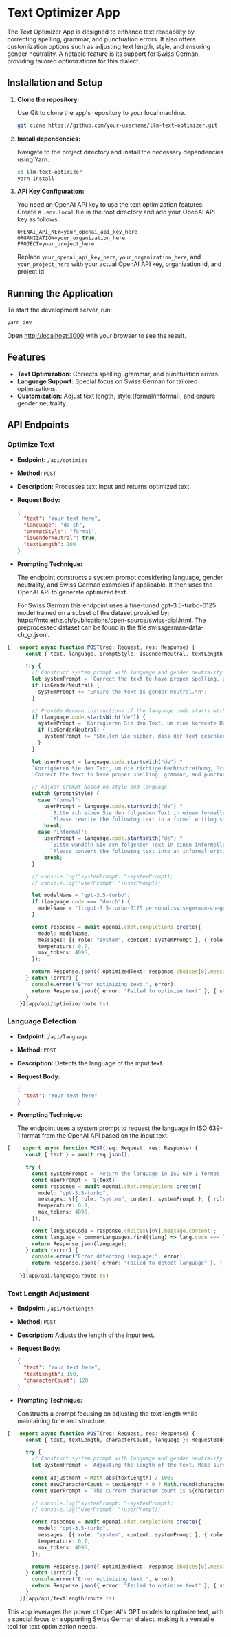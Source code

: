 # Text Optimizer App

The Text Optimizer App is designed to enhance text readability by correcting spelling, grammar, and punctuation errors. It also offers customization options such as adjusting text length, style, and ensuring gender neutrality. A notable feature is its support for Swiss German, providing tailored optimizations for this dialect.

## Installation and Setup

1. **Clone the repository:**

   Use Git to clone the app's repository to your local machine.

   ```bash
   git clone https://github.com/your-username/llm-text-optimizer.git
   ```

2. **Install dependencies:**

   Navigate to the project directory and install the necessary dependencies using Yarn.

   ```bash
   cd llm-text-optimizer
   yarn install
   ```

3. **API Key Configuration:**

   You need an OpenAI API key to use the text optimization features. Create a `.env.local` file in the root directory and add your OpenAI API key as follows:

   ```plaintext
   OPENAI_API_KEY=your_openai_api_key_here
   ORGANIZATION=your_organization_here
   PROJECT=your_project_here
   ```

   Replace `your_openai_api_key_here`, `your_organization_here`, and `your_project_here` with your actual OpenAI API key, organization id, and project id.

## Running the Application

To start the development server, run:

```bash
yarn dev
```

Open [http://localhost:3000](http://localhost:3000) with your browser to see the result.

## Features

- **Text Optimization:** Corrects spelling, grammar, and punctuation errors.
- **Language Support:** Special focus on Swiss German for tailored optimizations.
- **Customization:** Adjust text length, style (formal/informal), and ensure gender neutrality.

## API Endpoints

### Optimize Text

- **Endpoint:** `/api/optimize`
- **Method:** `POST`
- **Description:** Processes text input and returns optimized text.
- **Request Body:**

  ```json
  {
    "text": "Your text here",
    "language": "de-ch",
    "promptStyle": "formal",
    "isGenderNeutral": true,
    "textLength": 100
  }
  ```

- **Prompting Technique:**

  The endpoint constructs a system prompt considering language, gender neutrality, and Swiss German examples if applicable. It then uses the OpenAI API to generate optimized text.

  For Swiss German this endpoint uses a fine-tuned gpt-3.5-turbo-0125 model trained on a subset of the dataset provided by: https://mtc.ethz.ch/publications/open-source/swiss-dial.html.
  The preprocessed dataset can be found in the file swissgerman-data-ch_gr.jsonl.
  
```app/api/optimize/route.ts
[   export async function POST(req: Request, res: Response) {
      const { text, language, promptStyle, isGenderNeutral, textLength }: RequestBody = await req.json() as RequestBody;

      try {
        // Construct system prompt with language and gender neutrality consideration
        let systemPrompt = `Correct the text to have proper spelling, grammar, and punctuation.\nThe language of the text is ${language.name}.\n`;
        if (isGenderNeutral) {
          systemPrompt += "Ensure the text is gender-neutral.\n";
        }

        // Provide German instructions if the language code starts with 'de' but not if the language start with 'de-ch' because the finetuned model had english system instruction
        if (language.code.startsWith("de")) {
          systemPrompt = `Korrigieren Sie den Text, um eine korrekte Rechtschreibung, Grammatik und Zeichensetzung zu gewährleisten.\nDie Sprache des Textes ist ${language.name}.\n`;
          if (isGenderNeutral) {
            systemPrompt += "Stellen Sie sicher, dass der Text geschlechtsneutral ist.\n";
          }
        }
        
        let userPrompt = language.code.startsWith("de") ?
        `Korrigieren Sie den Text, um die richtige Rechtschreibung, Grammatik und Zeichensetzung zu gewährleisten:\n${text}` :
        `Correct the text to have proper spelling, grammar, and punctuation:\n${text}`;

        // Adjust prompt based on style and language
        switch (promptStyle) {
          case "formal":
            userPrompt = language.code.startsWith("de") ?
              `Bitte schreiben Sie den folgenden Text in einem formellen Schreibstil um. Konzentrieren Sie sich auf die Verwendung von Standardgrammatik und komplexen Satzstrukturen, verwenden Sie einen präzisen und akademischen Wortschatz und stellen Sie sicher, dass der Ton objektiv und unpersönlich bleibt. Vermeiden Sie umgangssprachliche Ausdrücke, Umgangssprache und Abkürzungen und strukturieren Sie den Text mit einer klaren Einleitung, einem Hauptteil und einem Schluss. Achten Sie auf die richtige Rechtschreibung, Grammatik und Zeichensetzung:\n${text}` :
              `Please rewrite the following text in a formal writing style. Focus on using standard grammar and complex sentence structures, employ a precise and academic vocabulary, and ensure the tone remains objective and impersonal. Avoid colloquialisms, slang, and contractions, and structure the text with a clear introduction, body, and conclusion. Make sure to include proper spelling, grammar, and punctuation:\n${text}`;
            break;
          case "informal":
            userPrompt = language.code.startsWith("de") ?
              `Bitte wandeln Sie den folgenden Text in einen informellen Schreibstil um. Verwenden Sie umgangssprachliche Ausdrücke, fügen Sie Redewendungen und Kontraktionen hinzu und nehmen Sie einen persönlichen und subjektiven Ton an. Die Struktur sollte flexibel und gesprächsartig sein. Fühlen Sie sich frei, Grammatik und Zeichensetzung anzupassen, um einen lockereren und entspannteren Ton zu erreichen:\n${text}` :
              `Please convert the following text into an informal writing style. Use colloquial language, include idioms and contractions, and adopt a personal and subjective tone. The structure should be flexible and conversational. Feel free to adjust grammar and punctuation to suit a more casual and relaxed tone:\n${text}`;
            break;
        }

        // console.log("systemPrompt: "+systemPrompt);
        // console.log("userPrompt: "+userPrompt);

        let modelName = "gpt-3.5-turbo";
        if (language.code === "de-ch") {
          modelName = "ft:gpt-3.5-turbo-0125:personal:swissgerman-ch-gr:9GY53JbZ";
        }

        const response = await openai.chat.completions.create({
          model: modelName,
          messages: [{ role: "system", content: systemPrompt }, { role: "user", content: userPrompt }],
          temperature: 0.7,
          max_tokens: 4096,
        });

        return Response.json({ optimizedText: response.choices[0].message.content });
      } catch (error) {
        console.error("Error optimizing text:", error);
        return Response.json({ error: "Failed to optimize text" }, { status: 500 });
      }
    }](app/api/optimize/route.ts)
```


### Language Detection

- **Endpoint:** `/api/language`
- **Method:** `POST`
- **Description:** Detects the language of the input text.
- **Request Body:**

  ```json
  {
    "text": "Your text here"
  }
  ```

- **Prompting Technique:**

  The endpoint uses a system prompt to request the language in ISO 639-1 format from the OpenAI API based on the input text.

  
```app/api/language/route.ts
[    export async function POST(req: Request, res: Response) {
      const { text } = await req.json();

      try {
        const systemPrompt = `Return the language in ISO 639-1 format. For example, if the language is English, return "en".`;
        const userPrompt = `${text}`
        const response = await openai.chat.completions.create({
          model: "gpt-3.5-turbo",
          messages: \[{ role: "system", content: systemPrompt }, { role: "user", content: userPrompt }\],
          temperature: 0.8,
          max_tokens: 4096,
        });

        const languageCode = response.choices\[0\].message.content!;
        const language = commonLanguages.find((lang) => lang.code === languageCode) as Language;
        return Response.json(language);
      } catch (error) {
        console.error("Error detecting language:", error);
        return Response.json({ error: "Failed to detect language" }, { status: 500 });
      }
    }](app/api/language/route.ts)
```


### Text Length Adjustment

- **Endpoint:** `/api/textlength`
- **Method:** `POST`
- **Description:** Adjusts the length of the input text.
- **Request Body:**

  ```json
  {
    "text": "Your text here",
    "textLength": 150,
    "characterCount": 120
  }
  ```

- **Prompting Technique:**

  Constructs a prompt focusing on adjusting the text length while maintaining tone and structure.

  
```app/api/textlength/route.ts
[   export async function POST(req: Request, res: Response) {
      const { text, textLength, characterCount, language }: RequestBody = await req.json() as RequestBody;

      try {
        // Construct system prompt with language and gender neutrality consideration
        let systemPrompt = `Adjusting the length of the text. Make sure to keep the tone and structure of the text the same. Do not make any spelling or grammar mistakes. Only return the text.`;
        
        const adjustment = Math.abs(textLength) / 100;
        const newCharacterCount = textLength > 0 ? Math.round(characterCount * (adjustment + 1)) : Math.round(characterCount * (1 - adjustment));
        const userPrompt = `The current character count is ${characterCount}. Please adjust the text to have a character count of ${newCharacterCount}:\n${text}`;

        // console.log("systemPrompt: "+systemPrompt);
        // console.log("userPrompt: "+userPrompt);

        const response = await openai.chat.completions.create({
          model: "gpt-3.5-turbo",
          messages: [{ role: "system", content: systemPrompt }, { role: "user", content: userPrompt }],
          temperature: 0.7,
          max_tokens: 4096,
        });

        return Response.json({ optimizedText: response.choices[0].message.content });
      } catch (error) {
        console.error("Error optimizing text:", error);
        return Response.json({ error: "Failed to optimize text" }, { status: 500 });
      }
    }](app/api/textlength/route.ts)
```

This app leverages the power of OpenAI's GPT models to optimize text, with a special focus on supporting Swiss German dialect, making it a versatile tool for text optimization needs.